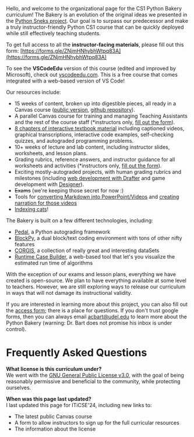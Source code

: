 Hello, and welcome to the organizational page for the CS1 Python Bakery curriculum! The Bakery is an evolution of the original ideas we presented in the [Python Sneks project](https://acbart.github.io/python-sneks/). Our goal is to surpass our predecessor and make a truly instructor-friendly Python CS1 course that can be quickly deployed while still effectively teaching students.

To get full access to all the **instructor-facing materials**, please fill out this form: [https://forms.gle/ZNjmHNhybhWtpq83A](https://forms.gle/ZNjmHNhybhWtpq83A)

To see the **VSCodeEdu** version of this course (edited and improved by Microsoft), check out [vscodeedu.com](https://vscodeedu.com/courses/intro-to-python). This is a free course that comes integrated with a web-based version of VS Code!

Our resources include:
* 15 weeks of content, broken up into digestible pieces, all ready in a Canvas course ([public version](https://canvas.instructure.com/enroll/WAFD8D), [github repository](https://github.com/python-bakery/bakery-curriculum-public)).
* A parallel Canvas course for training and managing Teaching Assistants and the rest of the course staff (*instructors only, [fill out the form](https://forms.gle/ZNjmHNhybhWtpq83A)).
* [8 chapters of interactive textbook material](https://blockpy.cis.udel.edu/assignments/textbook/bakery_textbook) including captioned videos, graphical transcriptions, interactive code examples, self-checking quizzes, and autograded programming problems.
* 10+ weeks of lecture and lab content, including instructor slides, worksheets, and lesson plans.
* Grading rubrics, reference answers, and instructor guidance for all worksheets and activities (*instructors only, [fill out the form](https://forms.gle/ZNjmHNhybhWtpq83A)).
* Exciting mostly-autograded projects, with human grading rubrics and milestones (including [web development with Drafter](https://drafter-edu.github.io/drafter/) and game development with [Designer](https://designer-edu.github.io/)).
* ~~Exams~~ (we're keeping those secret for now :)
* Tools for [converting Markdown into PowerPoint/Videos](https://github.com/python-bakery/bake-mark) and [creating narration for those videos](https://github.com/python-bakery/bake-dubs)
* [Indexing cats](https://acbart.github.io/index-the-cat/alpha/)!

The Bakery is built on a few different technologies, including:
* [Pedal](https://github.com/acbart/pedal/), a Python autograding framework
* [BlockPy](https://blockpy.cis.udel.edu/blockpy/load), a dual block/text coding environment with tons of other nifty features
* [CORGIS](http://think.cs.vt.edu/corgis), a collection of really great and interesting dataSets
* [Runtime Case Builder](https://acbart.github.io/runtime-case-builder/?preload=RCB_find_with_break_dynamic.json), a web-based tool that let's you visualize the estimated run time of algorithms

With the exception of our exams and lesson plans, everything we have created is open-source. We plan to have everything available at some level to teachers. However, we are still exploring ways to release our curriculum in ways that will not damage its instructional validity.

If you are interested in learning more about this project, you can also fill out the [access form](https://forms.gle/ZNjmHNhybhWtpq83A); there is a place for questions. If you don't trust google forms, then you can always email [acbart@udel.edu](mailto:acbart@udel.edu) to learn more about the Python Bakery (warning: Dr. Bart does not promise his inbox is under control).

# Frequently Asked Questions

**What license is this curriculum under?**\
We went with the [GNU General Public License v3.0](https://github.com/python-bakery/bakery-curriculum/blob/main/LICENSE), with the goal of being reasonably permissive and beneficial to the community, while protecting ourselves.

**When was this page last updated?**\
I last updated this page for ITiCSE'24, including new links to:
* The latest public Canvas course
* A form to allow instructors to sign up for the full curricular resources
* The information about the license
